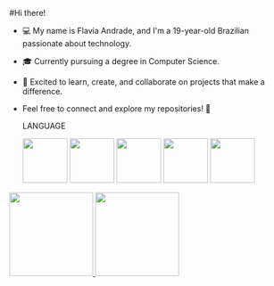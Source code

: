#Hi there!

- 💻 My name is Flavia Andrade, and I'm a 19-year-old Brazilian passionate about technology.
- 🎓 Currently pursuing a degree in Computer Science.
- 🌟 Excited to learn, create, and collaborate on projects that make a difference.
- Feel free to connect and explore my repositories! 🚀

  LANGUAGE
  
  
  <img src="https://cdn.jsdelivr.net/gh/devicons/devicon@latest/icons/c/c-original.svg" height="80"/>
  <img src="https://cdn.jsdelivr.net/gh/devicons/devicon@latest/icons/javascript/javascript-original.svg" height="80" />
  <img src="https://cdn.jsdelivr.net/gh/devicons/devicon@latest/icons/html5/html5-original.svg" height="80"  />
  <img src="https://cdn.jsdelivr.net/gh/devicons/devicon@latest/icons/css3/css3-original.svg" height="80"  />
  <img src="https://cdn.jsdelivr.net/gh/devicons/devicon@latest/icons/java/java-original-wordmark.svg" height="80"  />
          
 <div>
  <a href="https://github.com/seu-FlaviaAndrade22STN">
  <img height="150en" src="https://github-readme-stats.vercel.app/api?username=FlaviaAndrade22&theme=midnight-purple&show_icons=true&hide_border=false&border_color=A020F0&count_private=false" /> 
  <img height="150en" src="https://github-readme-stats.vercel.app/api/top-langs/?username=FlaviaAndrade22&theme=midnight-purple&show_icons=true&hide_border=false&border_color=A020F0&layout=compact" />
</div> 

